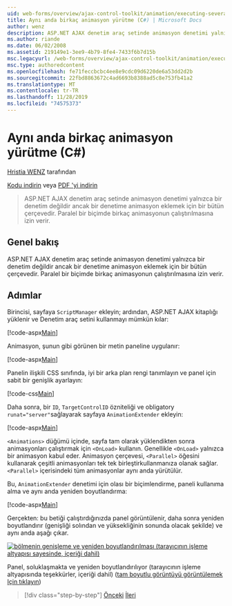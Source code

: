 ```yaml
---
uid: web-forms/overview/ajax-control-toolkit/animation/executing-several-animations-at-the-same-time-cs
title: Aynı anda birkaç animasyon yürütme (C#) | Microsoft Docs
author: wenz
description: ASP.NET AJAX denetim araç setinde animasyon denetimi yalnızca bir denetim değildir ancak bir denetime animasyon eklemek için bir bütün çerçevedir. Bu, Severa 'yi çalıştırmaya izin verir...
ms.author: riande
ms.date: 06/02/2008
ms.assetid: 219149e1-3ee9-4b79-8fe4-7433f6b7d15b
msc.legacyurl: /web-forms/overview/ajax-control-toolkit/animation/executing-several-animations-at-the-same-time-cs
msc.type: authoredcontent
ms.openlocfilehash: fe71feccbcbc4ee8e9cdc09d6220de6a53dd2d2b
ms.sourcegitcommit: 22fbd8863672c4ad6693b8388ad5c8e753fb41a2
ms.translationtype: MT
ms.contentlocale: tr-TR
ms.lasthandoff: 11/28/2019
ms.locfileid: "74575373"
---
```

# <a name="executing-several-animations-at-the-same-time-c"></a>Aynı anda birkaç animasyon yürütme (C#)

[Hristia WENZ](https://github.com/wenz) tarafından

[Kodu indirin](https://download.microsoft.com/download/f/9/a/f9a26acd-8df4-4484-8a18-199e4598f411/Animation2.cs.zip) veya [PDF 'yi indirin](https://download.microsoft.com/download/6/7/1/6718d452-ff89-4d3f-a90e-c74ec2d636a3/animation2CS.pdf)

> ASP.NET AJAX denetim araç setinde animasyon denetimi yalnızca bir denetim değildir ancak bir denetime animasyon eklemek için bir bütün çerçevedir. Paralel bir biçimde birkaç animasyonun çalıştırılmasına izin verir.

## <a name="overview"></a>Genel bakış

ASP.NET AJAX denetim araç setinde animasyon denetimi yalnızca bir denetim değildir ancak bir denetime animasyon eklemek için bir bütün çerçevedir. Paralel bir biçimde birkaç animasyonun çalıştırılmasına izin verir.

## <a name="steps"></a>Adımlar

Birincisi, sayfaya `ScriptManager` ekleyin; ardından, ASP.NET AJAX kitaplığı yüklenir ve Denetim araç setini kullanmayı mümkün kılar:

[!code-aspx[Main](executing-several-animations-at-the-same-time-cs/samples/sample1.aspx)]

Animasyon, şunun gibi görünen bir metin paneline uygulanır:

[!code-aspx[Main](executing-several-animations-at-the-same-time-cs/samples/sample2.aspx)]

Panelin ilişkili CSS sınıfında, iyi bir arka plan rengi tanımlayın ve panel için sabit bir genişlik ayarlayın:

[!code-css[Main](executing-several-animations-at-the-same-time-cs/samples/sample3.css)]

Daha sonra, bir `ID`, `TargetControlID` özniteliği ve obligatory `runat="server"`sağlayarak sayfaya `AnimationExtender` ekleyin:

[!code-aspx[Main](executing-several-animations-at-the-same-time-cs/samples/sample4.aspx)]

`<Animations>` düğümü içinde, sayfa tam olarak yüklendikten sonra animasyonları çalıştırmak için `<OnLoad>` kullanın. Genellikle `<OnLoad>` yalnızca bir animasyon kabul eder. Animasyon çerçevesi, `<Parallel>` öğesini kullanarak çeşitli animasyonları tek tek birleştirkullanmanıza olanak sağlar. `<Parallel>` içerisindeki tüm animasyonlar aynı anda yürütülür.

Bu, `AnimationExtender` denetimi için olası bir biçimlendirme, paneli kullanıma alma ve aynı anda yeniden boyutlandırma:

[!code-aspx[Main](executing-several-animations-at-the-same-time-cs/samples/sample5.aspx)]

Gerçekten: bu betiği çalıştırdığınızda panel görüntülenir, daha sonra yeniden boyutlandırır (genişliği solından ve yüksekliğinin sonunda olacak şekilde) ve aynı anda aşağı çıkar.

[![bölmenin genişleme ve yeniden boyutlandırılması (tarayıcının işleme altyapısı sayesinde, içeriği dahil)](executing-several-animations-at-the-same-time-cs/_static/image2.png)](executing-several-animations-at-the-same-time-cs/_static/image1.png)

Panel, soluklaşmakta ve yeniden boyutlandırılıyor (tarayıcının işleme altyapısında teşekkürler, içeriği dahil) ([tam boyutlu görüntüyü görüntülemek Için tıklayın](executing-several-animations-at-the-same-time-cs/_static/image3.png))

> [!div class="step-by-step"]
> [Önceki](adding-animation-to-a-control-cs.md)
> [İleri](executing-several-animations-after-each-other-cs.md)
